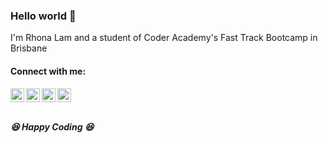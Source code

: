### Hello world 👋

I'm Rhona Lam and a student of Coder Academy's Fast Track Bootcamp in Brisbane 

#### Connect with me:

[<img align="left" alt="rhonaTwitter | Twitter" width="22px" src="https://cdn.jsdelivr.net/npm/simple-icons@v3/icons/twitter.svg" />][twitter]
[<img align="left" alt="rhonaInstagram | Instagram" width="22px" src="https://cdn.jsdelivr.net/npm/simple-icons@v3/icons/instagram.svg" />][instagram]
[<img align="left" alt="rhonaFacebook | Facebook" width="22px" src="https://cdn.jsdelivr.net/npm/simple-icons@v3/icons/facebook.svg" />][facebook]
[<img align="left" alt="rhonaLinkedin | LinkedIn" width="22px" src="https://cdn.jsdelivr.net/npm/simple-icons@v3/icons/linkedin.svg" />][linkedin]

<br /><br />

##### 😆 Happy Coding 😆


[twitter]: https://twitter.com/rhona_lam
[instagram]: https://instagram.com/rhonalam
[linkedin]: https://linkedin.com/in/rhona-lam
[facebook]: https://www.facebook.com/rhonalam


<!--
**rhonall/rhonall** is a ✨ _special_ ✨ repository because its `README.md` (this file) appears on your GitHub profile.

Here are some ideas to get you started:

- 🔭 I’m currently working on ...
- 🌱 I’m currently learning ...
- 👯 I’m looking to collaborate on ...
- 🤔 I’m looking for help with ...
- 💬 Ask me about ...
- 📫 How to reach me: ...
- 😄 Pronouns: ...
- ⚡ Fun fact: ...
-->

